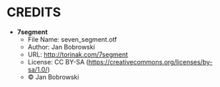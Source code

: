 # CREDITS

* **7segment**
  - File Name: seven_segment.otf
  - Author: Jan Bobrowski
  - URL: http://torinak.com/7segment
  - License: CC BY-SA (https://creativecommons.org/licenses/by-sa/1.0/)
  - © Jan Bobrowski
